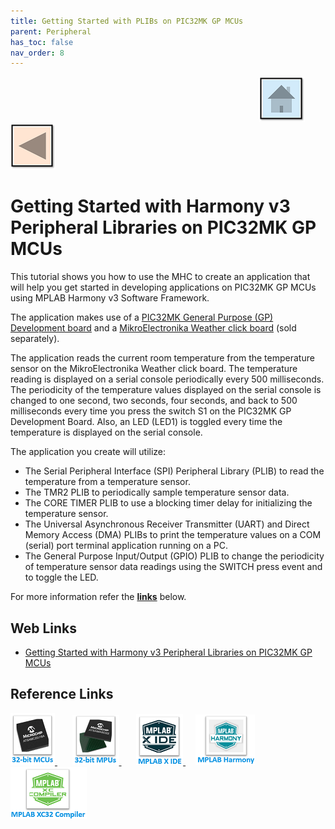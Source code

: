 ```yaml
---
title: Getting Started with PLIBs on PIC32MK GP MCUs
parent: Peripheral
has_toc: false
nav_order: 8
---
```


&nbsp;&nbsp;&nbsp;&nbsp;&nbsp;&nbsp;&nbsp;&nbsp;&nbsp;&nbsp;&nbsp;&nbsp;&nbsp;&nbsp;&nbsp;&nbsp;&nbsp;&nbsp;&nbsp;&nbsp;&nbsp;&nbsp;&nbsp;&nbsp;&nbsp;&nbsp;&nbsp;&nbsp; &nbsp;&nbsp;&nbsp;&nbsp;&nbsp;&nbsp;&nbsp;&nbsp;&nbsp;&nbsp;&nbsp;&nbsp;&nbsp;&nbsp;&nbsp;&nbsp;&nbsp;&nbsp;&nbsp;&nbsp;&nbsp;&nbsp;&nbsp;&nbsp;&nbsp;&nbsp;&nbsp;&nbsp;&nbsp;&nbsp;&nbsp;&nbsp;&nbsp;&nbsp;&nbsp;&nbsp;&nbsp;&nbsp;&nbsp;&nbsp;&nbsp;&nbsp;&nbsp;&nbsp;&nbsp;&nbsp;&nbsp;&nbsp;&nbsp;&nbsp;&nbsp;&nbsp;&nbsp;&nbsp;&nbsp;&nbsp;&nbsp;&nbsp;&nbsp;&nbsp;&nbsp;&nbsp;&nbsp;&nbsp;&nbsp;&nbsp;&nbsp;&nbsp;&nbsp;&nbsp;&nbsp;&nbsp;[<img src="../../r_images/quick_home.png" title="Home">](../../readme.md) [<img src="../../r_images/quick_back.png"  title="Back">](../readme.md)
# Getting Started with Harmony v3 Peripheral Libraries on PIC32MK GP MCUs

This tutorial shows you how to use the MHC to create an application that will help you get started in developing applications on PIC32MK GP MCUs using MPLAB Harmony v3 Software Framework.

The application makes use of a <a href="http://www.microchip.com/DevelopmentTools/ProductDetails.aspx?PartNO=DM320106" target="_blank">PIC32MK General Purpose (GP) Development board</a> and a <a href="https://www.mikroe.com/weather-click" target="_blank">MikroElectronika Weather click board</a>
 (sold separately).

The application reads the current room temperature from the temperature sensor on the MikroElectronika Weather click board. The temperature reading is displayed on a serial console periodically every 500 milliseconds. The periodicity of the temperature values displayed on the serial console is changed to one second, two seconds, four seconds, and back to 500 milliseconds every time you press the switch S1 on the PIC32MK GP Development Board. Also, an LED (LED1) is toggled every time the temperature is displayed on the serial console.

The application you create will utilize:

- The Serial Peripheral Interface (SPI) Peripheral Library (PLIB) to read the temperature from a temperature sensor.
- The TMR2 PLIB to periodically sample temperature sensor data.
- The CORE TIMER PLIB to use a blocking timer delay for initializing the temperature sensor.
- The Universal Asynchronous Receiver Transmitter (UART) and Direct Memory Access (DMA) PLIBs to print the temperature values on a COM (serial) port terminal application running on a PC.
- The General Purpose Input/Output (GPIO) PLIB to change the periodicity of temperature sensor data readings using the SWITCH press event and to toggle the LED.


For more information refer the **[links](#Web-Links)** below.

## <a id="Web-Links"> </a>
## Web Links

- <a href="https://microchipdeveloper.com/harmony3:pic32mk-gp-db-getting-started-training-module" target="_blank">Getting Started with Harmony v3 Peripheral Libraries on PIC32MK GP MCUs</a>



## Reference Links
[<a href="https://www.microchip.com/design-centers/32-bit" target="_blank"> <img src="../../r_images/32_bit_mcus.png"> </a>]()  &nbsp; &nbsp; &nbsp; [<a href="https://www.microchip.com/design-centers/32-bit-mpus" target="_blank"> <img src="../../r_images/32_bit_mpus.png"> </a>]()  &nbsp; &nbsp; &nbsp; [<a href="https://www.microchip.com/mplab/mplab-x-ide" target="_blank"> <img src="../../r_images/mplab_x_ide.png"> </a>]()  &nbsp; &nbsp; [<a href="https://www.microchip.com/mplab/mplab-harmony" target="_blank"> <img src="../../r_images/mplab_harmony.png"> </a>]() [<a href="https://www.microchip.com/mplab/compilers" target="_blank"> <img src="../../r_images/mplab_compiler.png"> </a>]() 
